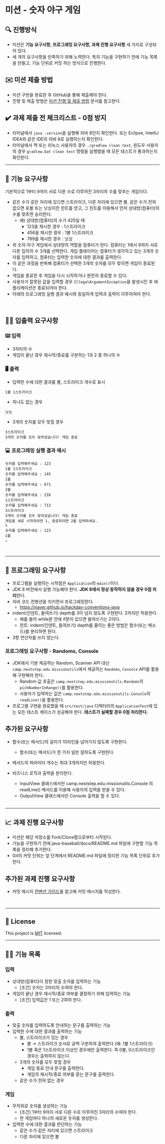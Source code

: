 # 미션 - 숫자 야구 게임

## 🔍 진행방식

- 미션은 **기능 요구사항, 프로그래밍 요구사항, 과제 진행 요구사항** 세 가지로 구성되어 있다.
- 세 개의 요구사항을 만족하기 위해 노력한다. 특히 기능을 구현하기 전에 기능 목록을 만들고, 기능 단위로 커밋 하는 방식으로 진행한다.

## ✉️ 미션 제출 방법

- 미션 구현을 완료한 후 GitHub을 통해 제출해야 한다.
- 진행 및 제출 방법은 [미션 진행 및 제출 방법](https://github.com/LIN-KHU/linkhu-docs/blob/main/missionguide/missionguide.md) 문서를 참고한다.

## ✔️ 과제 제출 전 체크리스트 - 0점 방지

- 터미널에서 `java -version`을 실행해 자바 8인지 확인한다. 또는 Eclipse, IntelliJ IDEA와 같은 IDE의 자바 8로 실행하는지 확인한다.
- 터미널에서 맥 또는 리눅스 사용자의 경우 `./gradlew clean test`, 윈도우 사용자의 경우 `gradlew.bat clean test` 명령을 실행했을 때 모든 테스트가 통과하는지 확인한다.

---

## 🚀 기능 요구사항

기본적으로 1부터 9까지 서로 다른 수로 이루어진 3자리의 수를 맞추는 게임이다.

- 같은 수가 같은 자리에 있으면 스트라이크, 다른 자리에 있으면 볼, 같은 수가 전혀 없으면 포볼 또는 낫싱이란 힌트를 얻고, 그 힌트를 이용해서 먼저 상대방(컴퓨터)의 수를 맞추면 승리한다.
  - 예) 상대방(컴퓨터)의 수가 425일 때
    - 123을 제시한 경우 : 1스트라이크
    - 456을 제시한 경우 : 1볼 1스트라이크
    - 789를 제시한 경우 : 낫싱
- 위 숫자 야구 게임에서 상대방의 역할을 컴퓨터가 한다. 컴퓨터는 1에서 9까지 서로 다른 임의의 수 3개를 선택한다. 게임 플레이어는 컴퓨터가 생각하고 있는 3개의 숫자를 입력하고, 컴퓨터는 입력한 숫자에 대한 결과를 출력한다.
- 이 같은 과정을 반복해 컴퓨터가 선택한 3개의 숫자를 모두 맞히면 게임이 종료된다.
- 게임을 종료한 후 게임을 다시 시작하거나 완전히 종료할 수 있다.
- 사용자가 잘못된 값을 입력할 경우 `IllegalArgumentException`을 발생시킨 후 애플리케이션은 종료되어야 한다.
- 아래의 프로그래밍 실행 결과 예시와 동일하게 입력과 출력이 이루어져야 한다.

<br>

## ✍🏻 입출력 요구사항

### ⌨️ 입력

- 3자리의 수
- 게임이 끝난 경우 재시작/종료를 구분하는 1과 2 중 하나의 수

### 🖥 출력

- 입력한 수에 대한 결과를 볼, 스트라이크 개수로 표시

```
1볼 1스트라이크
```

- 하나도 없는 경우

```
낫싱
```

- 3개의 숫자를 모두 맞힐 경우

```
3스트라이크
3개의 숫자를 모두 맞히셨습니다! 게임 종료
```

### 💻 프로그래밍 실행 결과 예시

```
숫자를 입력해주세요 : 123
1볼 1스트라이크
숫자를 입력해주세요 : 145
1볼 
숫자를 입력해주세요 : 671
2볼 
숫자를 입력해주세요 : 216
1스트라이크 
숫자를 입력해주세요 : 713
3스트라이크 
3개의 숫자를 모두 맞히셨습니다! 게임 종료
게임을 새로 시작하려면 1, 종료하려면 2를 입력하세요.
1
숫자를 입력해주세요 : 123
1볼
… 
```

<br>

---

## 🎱 프로그래밍 요구사항

- 프로그램을 실행하는 시작점은 `Application`의 `main()`이다.
- JDK 8 버전에서 실행 가능해야 한다. **JDK 8에서 정상 동작하지 않을 경우 0점 처리**한다.
- 자바 코드 컨벤션을 지키면서 프로그래밍한다.
  - https://naver.github.io/hackday-conventions-java
- indent(인덴트, 들여쓰기) depth를 3이 넘지 않도록 구현한다. 2까지만 허용한다.
  - 예를 들어 while문 안에 if문이 있으면 들여쓰기는 2이다.
  - 힌트: indent(인덴트, 들여쓰기) depth를 줄이는 좋은 방법은 함수(또는 메소드)를 분리하면 된다.
- 3항 연산자를 쓰지 않는다.

### 프로그래밍 요구사항 - Randoms, Console

- JDK에서 기본 제공하는 Random, Scanner API 대신 `camp.nextstep.edu.missionutils`에서 제공하는 `Randoms`, `Console` API를 활용해 구현해야 한다.
  - Random 값 추출은 `camp.nextstep.edu.missionutils.Randoms`의 `pickNumberInRange()`를 활용한다.
  - 사용자가 입력하는 값은 `camp.nextstep.edu.missionutils.Console`의 `readLine()`을 활용한다.
- 프로그램 구현을 완료했을 때 `src/test/java` 디렉터리의 `ApplicationTest`에 있는 모든 테스트 케이스가 성공해야 한다. **테스트가 실패할 경우 0점 처리한다.**

##   추가된 요구사항
- 함수(또는 메서드)의 길이가 10라인을 넘어가지 않도록 구현한다. 
  - 함수(또는 메서드)가 한 가지 일만 잘하도록 구현한다.
- 메서드의 파라미터 개수는 최대 3개까지만 허용한다.
- 비즈니스 로직과 출력을 분리한다.
  - InputView 클래스에서만 camp.nextstep.edu.missionutils.Console 의 readLine() 메서드를 이용해 사용자의 입력을 받을 수 있다.
  - OutputView 클래스에서만 Console 출력을 할 수 있다.
   
  
  <br>

---

## 📈 과제 진행 요구사항

- 미션은 해당 저장소를 Fork/Clone함으로부터 시작된다.
- 기능을 구현하기 전에 java-baseball/docs/README.md 파일에 구현할 기능 목록을 정리해 추가한다.
- Git의 커밋 단위는 앞 단계에서 README.md 파일에 정리한 기능 목록 단위로 추가한다.

## 추가된 과제 진행 요구사항
- 커밋 메시지 [컨벤션 가이드](https://gist.github.com/stephenparish/9941e89d80e2bc58a153)를 참고해 커밋 메시지를 작성한다.

<br>

---

## 📝 License

This project is [MIT](https://github.com/woowacourse/java-baseball-precourse/blob/master/LICENSE) licensed.

---

## ✍🏻 기능 목록

### 입력
- 상대방(컴퓨터)이 정한 맞출 숫자를 입력하는 기능
  - [조건] 숫자는 3자리의 수여야 한다.
- 게임이 끝난 경우 재시작/종료 여부를 결정하기 위해 입력하는 기능
  - [조건] 입력값은 1 또는 2여야 한다. 

### 출력
- 맞출 숫자를 입력하도록 안내하는 문구를 출력하는 기능
- 입력한 수에 대한 결과를 출력하는 기능
  - 볼, 스트라이크가 있는 경우
    - 볼 → 스트라이크 순서로 공백 구분하여 출력한다 (예: 1볼 1스트라이크)
    - 1볼 혹은 1스트라이크 이상인 경우에만 출력한다. 즉 0볼, 0스트라이크인 경우는 출력하지 않는다.
  - 3개의 숫자를 모두 맞힐 경우
    - 게임 종료 안내 문구를 출력한다.
    - 게임의 재시작/종료 여부를 묻는 문구를 출력한다.
  - 같은 수가 전혀 없는 경우

### 게임
- 무작위로 숫자를 생성하는 기능
  - [조건] 1부터 9까지 서로 다른 수로 이루어진 3자리의 수여야 한다.
  - 한 게임마다 하나의 새로운 숫자를 생성한다.
- 입력한 수에 대한 결과를 판단하는 기능
  - 같은 수가 같은 자리에 있으면 스트라이크
  - 다른 자리에 있으면 볼